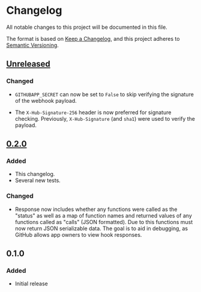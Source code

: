 # Changelog
All notable changes to this project will be documented in this file.

The format is based on [Keep a Changelog](https://keepachangelog.com/en/1.0.0/),
and this project adheres to [Semantic Versioning](https://semver.org/spec/v2.0.0.html).

## [Unreleased]

### Changed
- `GITHUBAPP_SECRET` can now be set to `False` to skip verifying the signature of
the webhook payload.

- The `X-Hub-Signature-256` header is now preferred for signature checking.
Previously, `X-Hub-Signature` (and `sha1`) were used to verify the payload.

## [0.2.0]
### Added
- This changelog.
- Several new tests.

### Changed
- Response now includes whether any functions were called as the "status" as well
as a map of function names and returned values of any functions called as "calls"
(JSON formatted). Due to this functions must now return JSON serializable data.
The goal is to aid in debugging, as GitHub allows app owners to view hook responses.

## 0.1.0
### Added
- Initial release


[Unreleased]: https://github.com/bradshjg/flask-githubapp/compare/0.2.0...HEAD
[0.2.0]: https://github.com/bradshjg/flask-githubapp/compare/0.1.0...0.2.0
